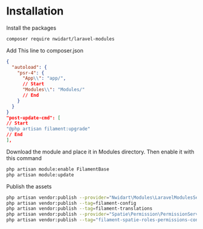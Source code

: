 # Installation

Install the packages

```bash
composer require nwidart/laravel-modules 
```

Add This line to composer.json

```json
{
  "autoload": {
    "psr-4": {
      "App\\": "app/",
      // Start
      "Modules\\": "Modules/"
      // End
    }
  }
}
"post-update-cmd": [
// Start
"@php artisan filament:upgrade"
// End
],
```

Download the module and place it in Modules directory. Then enable it with this command

```bash
php artisan module:enable FilamentBase
php artisan module:update
```

Publish the assets

```bash
php artisan vendor:publish --provider="Nwidart\Modules\LaravelModulesServiceProvider"
php artisan vendor:publish --tag=filament-config
php artisan vendor:publish --tag=filament-translations
php artisan vendor:publish --provider="Spatie\Permission\PermissionServiceProvider"
php artisan vendor:publish --tag="filament-spatie-roles-permissions-config"
```